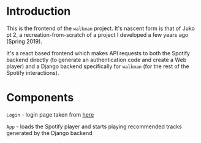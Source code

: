 # Introduction

This is the frontend of the `walkman` project. It's nascent form is that of Juko pt 2, a recreation-from-scratch of a project I developed a few years ago (Spring 2019).

It's a react based frontend which makes API requests to both the Spotify backend directly (to generate an authentication code and create a Web player) and a Django backend specifically for `walkman` (for the rest of the Spotify interactions). 

# Components

`Login` - login page taken from [here](https://dev.to/dipscoder/spotify-authentication-using-client-react-and-server-expressjs-27l0)

`App` - loads the Spotify player and starts playing recommended tracks generated by the Django backend

